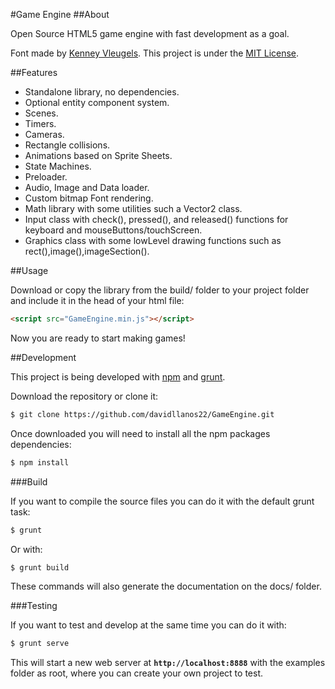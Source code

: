 #Game Engine
##About

Open Source HTML5 game engine with fast development as a goal.

Font made by <a href="http://www.kenney.nl/assets/kenney-fonts" target="_blank">Kenney Vleugels</a>.
This project is under the <a href="http://opensource.org/licenses/mit-license.php" target="_blank">MIT License</a>.

##Features
* Standalone library, no dependencies.
* Optional entity component system.
* Scenes.
* Timers.
* Cameras.
* Rectangle collisions.
* Animations based on Sprite Sheets.
* State Machines.
* Preloader.
* Audio, Image and Data loader.
* Custom bitmap Font rendering.
* Math library with some utilities such a Vector2 class.
* Input class with check(), pressed(), and released() functions for keyboard and mouseButtons/touchScreen.
* Graphics class with some lowLevel drawing functions such as rect(),image(),imageSection().

##Usage

Download or copy the library from the build/ folder to your project folder and include it in the head of your html file:

```html
<script src="GameEngine.min.js"></script>
```
Now you are ready to start making games!

##Development

This project is being developed with <a href="https://www.npmjs.com/" target="_blank">npm</a> and <a href="http://gruntjs.com/" target="_blank">grunt</a>.

Download the repository or clone it:

```bash
$ git clone https://github.com/davidllanos22/GameEngine.git
```
Once downloaded you will need to install all the npm packages dependencies:

```bash
$ npm install
```

###Build

If you want to compile the source files you can do it with the default grunt task:


```bash
$ grunt
```

Or with:

```bash
$ grunt build
```

These commands will also generate the documentation on the docs/ folder.


###Testing

If you want to test and develop at the same time you can do it with:

```bash
$ grunt serve
```

This will start a new web server at **`http://localhost:8888`** with the examples folder as root, where you can create your own project to test.

